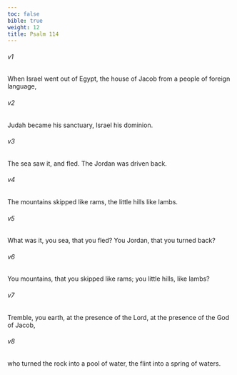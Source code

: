```yaml
---
toc: false
bible: true
weight: 12
title: Psalm 114
---
```




###### v1 
When Israel went out of Egypt, the house of Jacob from a people of foreign language, 

###### v2 
Judah became his sanctuary, Israel his dominion. 

###### v3 
The sea saw it, and fled. The Jordan was driven back. 

###### v4 
The mountains skipped like rams, the little hills like lambs. 

###### v5 
What was it, you sea, that you fled? You Jordan, that you turned back? 

###### v6 
You mountains, that you skipped like rams; you little hills, like lambs? 

###### v7 
Tremble, you earth, at the presence of the Lord, at the presence of the God of Jacob, 

###### v8 
who turned the rock into a pool of water, the flint into a spring of waters.
